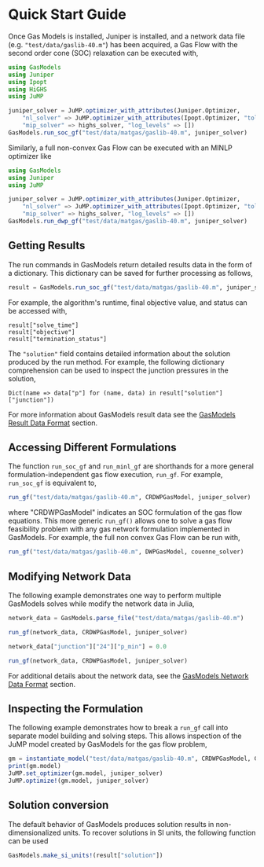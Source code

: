 # Quick Start Guide

Once Gas Models is installed, Juniper is installed, and a network data file (e.g. `"test/data/gaslib-40.m"`) has been acquired, a Gas Flow with the second order cone (SOC) relaxation can be executed with,

```julia
using GasModels
using Juniper
using Ipopt
using HiGHS
using JuMP

juniper_solver = JuMP.optimizer_with_attributes(Juniper.Optimizer,
    "nl_solver" => JuMP.optimizer_with_attributes(Ipopt.Optimizer, "tol" => 1e-4, "print_level" => 0, "sb" => "yes"),
    "mip_solver" => highs_solver, "log_levels" => [])
GasModels.run_soc_gf("test/data/matgas/gaslib-40.m", juniper_solver)
```

Similarly, a full non-convex Gas Flow can be executed with an MINLP optimizer like

```julia
using GasModels
using Juniper
using JuMP

juniper_solver = JuMP.optimizer_with_attributes(Juniper.Optimizer,
    "nl_solver" => JuMP.optimizer_with_attributes(Ipopt.Optimizer, "tol" => 1e-4, "print_level" => 0, "sb" => "yes"),
    "mip_solver" => highs_solver, "log_levels" => [])
GasModels.run_dwp_gf("test/data/matgas/gaslib-40.m", juniper_solver)

```
## Getting Results

The run commands in GasModels return detailed results data in the form of a dictionary.
This dictionary can be saved for further processing as follows,

```julia
result = GasModels.run_soc_gf("test/data/matgas/gaslib-40.m", juniper_solver)
```

For example, the algorithm's runtime, final objective value, and status can be accessed with,

```
result["solve_time"]
result["objective"]
result["termination_status"]
```

The `"solution"` field contains detailed information about the solution produced by the run method.
For example, the following dictionary comprehension can be used to inspect the junction pressures in the solution,

```
Dict(name => data["p"] for (name, data) in result["solution"]["junction"])
```

For more information about GasModels result data see the [GasModels Result Data Format](@ref) section.


## Accessing Different Formulations

The function ```run_soc_gf``` and ```run_minl_gf``` are shorthands for a more general formulation-independent gas flow execution, ```run_gf```.
For example, ```run_soc_gf``` is equivalent to,

```julia
run_gf("test/data/matgas/gaslib-40.m", CRDWPGasModel, juniper_solver)
```

where "CRDWPGasModel" indicates an SOC formulation of the gas flow equations.  This more generic `run_gf()` allows one to solve a gas flow feasibility problem with any gas network formulation implemented in GasModels.  For example, the full non convex Gas Flow can be run with,

```julia
run_gf("test/data/matgas/gaslib-40.m", DWPGasModel, couenne_solver)
```

## Modifying Network Data
The following example demonstrates one way to perform multiple GasModels solves while modify the network data in Julia,

```julia
network_data = GasModels.parse_file("test/data/matgas/gaslib-40.m")

run_gf(network_data, CRDWPGasModel, juniper_solver)

network_data["junction"]["24"]["p_min"] = 0.0

run_gf(network_data, CRDWPGasModel, juniper_solver)
```

For additional details about the network data, see the [GasModels Network Data Format](@ref) section.

## Inspecting the Formulation
The following example demonstrates how to break a `run_gf` call into separate model building and solving steps.  This allows inspection of the JuMP model created by GasModels for the gas flow problem,

```julia
gm = instantiate_model("test/data/matgas/gaslib-40.m", CRDWPGasModel, GasModels.build_gf)
print(gm.model)
JuMP.set_optimizer(gm.model, juniper_solver)
JuMP.optimize!(gm.model, juniper_solver)
```

## Solution conversion

The default behavior of GasModels produces solution results in non-dimensionalized units. To recover solutions in SI units, the following function can be used

```julia
GasModels.make_si_units!(result["solution"])
```
